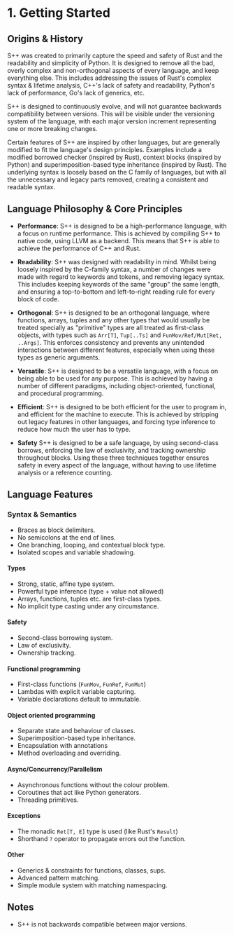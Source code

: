# 1. Getting Started

## Origins & History

S++ was created to primarily capture the speed and safety of Rust and the readability and simplicity of Python. It is
designed to remove all the bad, overly complex and non-orthogonal aspects of every language, and keep everything else.
This includes addressing the issues of Rust's complex syntax & lifetime analysis, C++'s lack of safety and readability,
Python's lack of performance, Go's lack of generics, etc.

S++ is designed to continuously evolve, and will not guarantee backwards compatibility between versions. This will be
visible under the versioning system of the language, with each major version increment representing one or more breaking
changes.

Certain features of S++ are inspired by other languages, but are generally modified to fit the language's design
principles. Examples include a modified borrowed checker (inspired by Rust), context blocks (inspired by Python) and
superimposition-based type inheritance (inspired by Rust). The underlying syntax is loosely based on the C family of
languages, but with all the unnecessary and legacy parts removed, creating a consistent and readable syntax.

## Language Philosophy & Core Principles

- **Performance**: S++ is designed to be a high-performance language, with a focus on runtime performance. This is
  achieved by compiling S++ to native code, using LLVM as a backend. This means that S++ is able to achieve the
  performance of C++ and Rust.

- **Readability**: S++ was designed with readability in mind. Whilst being loosely inspired by the C-family syntax, a
  number of changes were made with regard to keywords and tokens, and removing legacy syntax. This includes keeping
  keywords of the same "group" the same length, and ensuring a top-to-bottom and left-to-right reading rule for every
  block of code.

- **Orthogonal**: S++ is designed to be an orthogonal language, where functions, arrays, tuples and any other types that
  would usually be treated specially as "primitive" types are all treated as first-class objects, with types such
  as `Arr[T]`, `Tup[..Ts]` and `FunMov/Ref/Mut[Ret, ..Args]`. This enforces consistency and prevents any unintended
  interactions between different features, especially when using these types as generic arguments.

- **Versatile**: S++ is designed to be a versatile language, with a focus on being able to be used for any purpose.
  This is achieved by having a number of different paradigms, including object-oriented, functional, and procedural
  programming.

- **Efficient**: S++ is designed to be both efficient for the user to program in, and efficient for the machine to
  execute. This is achieved by stripping out legacy features in other languages, and forcing type inference to reduce
  how much the user has to type.

- **Safety** S++ is designed to be a safe language, by using second-class borrows, enforcing the law of exclusivity, and
  tracking ownership throughout blocks. Using these three techniques together ensures safety in every aspect of the
  language, without having to use lifetime analysis or a reference counting.

## Language Features

### Syntax & Semantics

- Braces as block delimiters.
- No semicolons at the end of lines.
- One branching, looping, and contextual block type.
- Isolated scopes and variable shadowing.

#### Types

- Strong, static, affine type system.
- Powerful type inference (type + value not allowed)
- Arrays, functions, tuples etc. are first-class types.
- No implicit type casting under any circumstance.

#### Safety

- Second-class borrowing system.
- Law of exclusivity.
- Ownership tracking.

#### Functional programming

- First-class functions (`FunMov`, `FunRef`, `FunMut`)
- Lambdas with explicit variable capturing.
- Variable declarations default to immutable.

#### Object oriented programming

- Separate state and behaviour of classes.
- Superimposition-based type inheritance.
- Encapsulation with annotations
- Method overloading and overriding.

#### Async/Concurrency/Parallelism

- Asynchronous functions without the colour problem.
- Coroutines that act like Python generators.
- Threading primitives.

#### Exceptions

- The monadic `Ret[T, E]` type is used (like Rust's `Result`)
- Shorthand `?` operator to propagate errors out the function.

#### Other

- Generics & constraints for functions, classes, sups.
- Advanced pattern matching.
- Simple module system with matching namespacing.

## Notes
- S++ is not backwards compatible between major versions.
